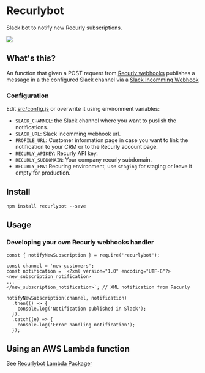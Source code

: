 # Recurlybot
Slack bot to notify new Recurly subscriptions.

![](http://g.recordit.co/MDZuZBIOAe.gif)

## What's this?
An function that given a POST request from [Recurly webhooks](https://docs.recurly.com/docs/webhooks) publishes a message in a the configured Slack channel via a [Slack Incomming Webhook](https://api.slack.com/incoming-webhooks)

### Configuration
Edit [src/config.js](https://github.com/AudienseCo/recurlybot/blob/master/src/config.js) or overwrite it using environment variables:
  - `SLACK_CHANNEL`: the Slack channel where you want to puslish the notifications.
  - `SLACK_URL`: Slack incomming webhook url.
  - `PROFILE_URL`: Customer information page in case you want to link the notification to your CRM or to the Recurly account page.
  - `RECURLY_APIKEY`: Recurly API key.
  - `RECURLY_SUBDOMAIN`: Your company recurly subdomain.
  - `RECURLY_ENV`: Recuring environment, use `staging` for staging or leave it empty for production.

## Install
```
npm install recurlybot --save
```

## Usage

### Developing your own Recurly webhooks handler 
```
const { notifyNewSubscription } = require('recurlybot');

const channel = 'new-customers';
const notification = `<?xml version="1.0" encoding="UTF-8"?>
<new_subscription_notification>
...
</new_subscription_notification>`; // XML notification from Recurly

notifyNewSubscription(channel, notification)
  .then(() => {
    console.log('Notification published in Slack');
  }).
  .catch((e) => {
    console.log('Error handling notification');
  });
```

## Using an AWS Lambda function
See [Recurlybot Lambda Packager](https://github.com/AudienseCo/recurlybot-lambda)

